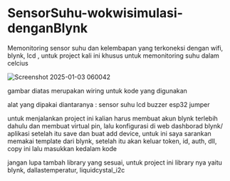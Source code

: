 # SensorSuhu-wokwisimulasi-denganBlynk
Memonitoring sensor suhu dan kelembapan yang terkoneksi dengan wifi, blynk, lcd , untuk project kali ini khusus untuk memonitoring suhu dalam celcius


![Screenshot 2025-01-03 060042](https://github.com/user-attachments/assets/cca828f2-e36d-4298-8bca-49d7965f54b6)

gambar diatas merupakan wiring untuk kode yang digunakan

alat yang dipakai diantaranya :
sensor suhu
lcd
buzzer
esp32
jumper

untuk menjalankan project ini kalian harus membuat akun blynk terlebih dahulu dan membuat virtual pin, lalu konfigurasi di web dashborad blynk/ aplikasi setelah itu save dan buat add device, untuk ini saya sarankan memakai template dari blynk, setelah itu akan keluar token, id, auth, dll, copy ini lalu masukkan kedalam kode

jangan lupa tambah library yang sesuai, untuk project ini library nya yaitu blynk, dallastemperatur, liquidcystal_i2c
